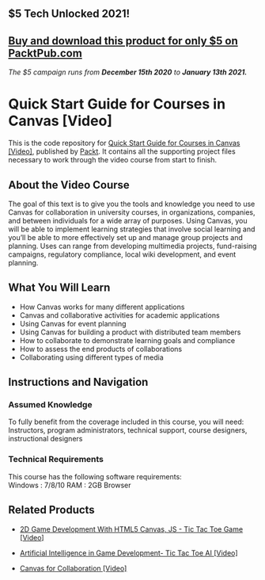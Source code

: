 ## $5 Tech Unlocked 2021!
[Buy and download this product for only $5 on PacktPub.com](https://www.packtpub.com/)
-----
*The $5 campaign         runs from __December 15th 2020__ to __January 13th 2021.__*

# Quick Start Guide for Courses in Canvas [Video]
This is the code repository for [Quick Start Guide for Courses in Canvas [Video]](https://www.packtpub.com/big-data-and-business-intelligence/qgis-python-programming-techniques-video?utm_source=github&utm_medium=repository&utm_campaign=9781787128569), published by [Packt](https://www.packtpub.com/?utm_source=github). It contains all the supporting project files necessary to work through the video course from start to finish.
## About the Video Course
The goal of this text is to give you the tools and knowledge you need to use Canvas for collaboration in university courses, in organizations, companies, and between individuals for a wide array of purposes. Using Canvas, you will be able to implement learning strategies that involve social learning and you’ll be able to more effectively set up and manage group projects and planning. Uses can range from developing multimedia projects, fund-raising campaigns, regulatory compliance, local wiki development, and event planning.

<H2>What You Will Learn</H2>
<DIV class=book-info-will-learn-text>
<UL>
<LI>How Canvas works for many different applications 
<LI>Canvas and collaborative activities for academic applications 
<LI>Using Canvas for event planning 
<LI>Using Canvas for building a product with distributed team members 
<LI>How to collaborate to demonstrate learning goals and compliance 
<LI>How to assess the end products of collaborations 
<LI>Collaborating using different types of media </LI></UL></DIV>

## Instructions and Navigation
### Assumed Knowledge
To fully benefit from the coverage included in this course, you will need:<br/>
Instructors, program administrators, technical support, course designers, instructional designers
### Technical Requirements
This course has the following software requirements:<br/>
Windows : 7/8/10
RAM : 2GB
Browser

## Related Products
* [2D Game Development With HTML5 Canvas, JS - Tic Tac Toe Game [Video]](https://www.packtpub.com/application-development/2d-game-development-html5-canvas-js-tic-tac-toe-game-video?utm_source=github&utm_medium=repository&utm_campaign=9781838646646)

* [Artificial Intelligence in Game Development- Tic Tac Toe AI [Video]](https://www.packtpub.com/application-development/artificial-intelligence-game-development-tic-tac-toe-ai-video?utm_source=github&utm_medium=repository&utm_campaign=9781838644772)

* [Canvas for Collaboration [Video]](https://www.packtpub.com/web-development/canvas-collaboration-video?utm_source=github&utm_medium=repository&utm_campaign=9781788298360)

